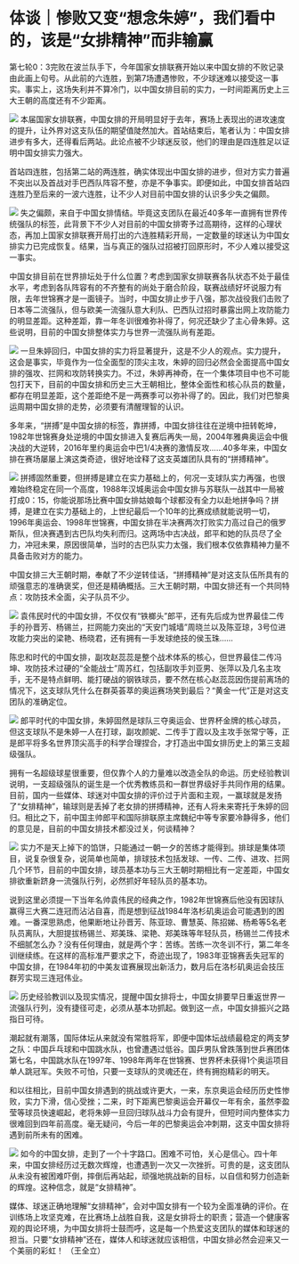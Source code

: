

# 体谈｜惨败又变“想念朱婷”，我们看中的，该是“女排精神”而非输赢

第七轮0：3完败在波兰队手下，今年国家女排联赛开始以来中国女排的不败记录由此画上句号。从此前的六连胜，到第7场遭遇惨败，不少球迷难以接受这一事实。事实上，这场失利并不算冷门，以中国女排目前的实力，一时间距离历史上三大王朝的高度还有不少距离。

![](https://inews.gtimg.com/news_bt/OtGJpTdDWFaT6otkDvU88VtFPW6TLL4SCTRTOqvsBtHocAA/1000)
本届国家女排联赛，中国女排的开局明显好于去年，赛场上表现出的进攻速度的提升，让外界对这支队伍的期望值陡然加大。首站结束后，笔者认为：中国女排进步有多大，还得看后两站。此论点被不少球迷反驳，他们的理由是四连胜足以证明中国女排实力强大。

首站四连胜，包括第二站的两连胜，确实体现出中国女排的进步，但对方实力普遍不突出以及首战对手巴西队阵容不整，亦是不争事实。即便如此，中国女排首站四连胜乃至后来的一波六连胜，让不少人对目前中国女排的认识多少失之偏颇。

![](https://inews.gtimg.com/news_bt/OKfEq6QNXS7PLR5kAAFvfkdQaKxECQ8i0kQynxkVBqCoMAA/1000)
失之偏颇，来自于中国女排情结。毕竟这支团队在最近40多年一直拥有世界传统强队的标签，此背景下不少人对目前的中国女排寄予过高期待，这样的心理状态，再加上国家女排联赛开局打出的六连胜精彩开局，一定数量的球迷认为中国女排实力已完成恢复。结果，当与真正的强队过招被打回原形时，不少人难以接受这一事实。

中国女排目前在世界排坛处于什么位置？考虑到国家女排联赛各队状态不处于最佳水平，考虑到各队阵容有的不齐整有的尚处于磨合阶段，联赛战绩好坏说服力有限，去年世锦赛才是一面镜子。当时，中国女排止步于八强，那次战役我们击败了日本等二流强队，但与欧美一流强队意大利队、巴西队过招时暴露出网上攻防能力的明显差距。这种差距，靠一年冬训很难弥补得了，何况还缺少了主心骨朱婷。这些说明，目前的中国女排整体实力与世界一流强队尚有差距。

![](https://inews.gtimg.com/news_bt/OAJkDFeUDImdbvvv9hKUMnVepvaCjOCLOhNhTi56F3RRgAA/1000)
一旦朱婷回归，中国女排的实力将显著提升，这是不少人的观点。实力提升，这会是事实，毕竟作为一位全面型的顶尖主攻，朱婷的回归必然会全面提高中国女排的强攻、拦网和攻防转换实力。不过，朱婷再神奇，在一个集体项目中也不可能包打天下，目前的中国女排和历史三大王朝相比，整体全面性和核心队员的数量，都存在明显差距，这个差距绝不是一两赛季可以弥补得了的。因此，我们对巴黎奥运周期中国女排的走势，必须要有清醒理智的认识。

多年来，“拼搏”是中国女排的标签，靠拼搏，中国女排往往在逆境中扭转乾坤，1982年世锦赛身处逆境的中国女排进入复赛后再失一局，2004年雅典奥运会中俄决战的大逆转，2016年里约奥运会中巴1/4决赛的激情反攻……40多年来，中国女排在赛场屡屡上演这类奇迹，很好地诠释了这支英雄团队具有的“拼搏精神”。

![](https://inews.gtimg.com/news_bt/Oav7-TxCUCFyf5tvt8Q3iEcDZbnZp4JSSMrjmBECC1uRcAA/1000)
拼搏固然重要，但拼搏是建立在实力基础上的，何况一支球队实力再强，也很难始终稳定在同一个高度，1988年汉城奥运会中国女排与苏联队一战其中一局被打成0：15，你能说那场比赛中国女排姑娘每个球都没有全力以赴地拼争吗？拼搏，是建立在实力基础上的，上世纪最后一个10年的比赛成绩就能说明一切，1996年奥运会、1998年世锦赛，中国女排在半决赛两次打败实力高过自己的俄罗斯队，但决赛遇到古巴队均失利而归。这两场中古决战，郎平和她的队员尽了全力，冲冠未果，原因很简单，当时的古巴队实力太强，我们根本仅依靠精神力量不具备击败对方的能力。

中国女排三大王朝时期，奉献了不少逆转佳话，“拼搏精神”是对这支队伍所具有的顽强意志的准确褒奖，但还是精确概括。三大王朝时期，中国女排还有一个共同特点：攻防技术全面，尖子队员不少。

![](https://inews.gtimg.com/news_bt/OpeaD9kSRvFgRq9wIup6JRIdA0vxXUd3wJKmoCAzSx-78AA/1000)
袁伟民时代的中国女排，不仅仅有“铁榔头”郎平，还有先后成为世界最佳二传手的孙晋芳、杨锡兰，拦网能力突出的“天安门城墙”周晓兰以及陈亚琼，3号位进攻能力突出的梁艳、杨晓君，还有拥有一手发球绝技的侯玉珠……

陈忠和时代的中国女排，副攻赵蕊蕊是整个战术体系的核心，但世界最佳二传冯坤、攻防技术过硬的“全能战士”周苏红，包括副攻手刘亚男、张萍以及几名主攻手，无不是特点鲜明、能打硬战的钢铁球员，要不然在核心赵蕊蕊因伤提前离场的情况下，这支球队凭什么在群英荟萃的奥运赛场笑到最后？“黄金一代”正是对这支团队的准确定位。

![](https://inews.gtimg.com/news_bt/O-BiRFhWSJ6cWSbKz3k5yUEqZpTQkmlTLzSQaLV2g15TIAA/1000)
郎平时代的中国女排，朱婷固然是球队三夺奥运会、世界杯金牌的核心球员，但这支球队不是朱婷一人在打球，副攻颜妮、二传手丁霞以及主攻手张常宁等，正是郎平将多名世界顶尖高手的科学合理捏合，才打造出中国女排历史上的第三支超级强队。

拥有一名超级球星很重要，但仅靠个人的力量难以改造全队的命运。历史经验教训说明，一支超级强队的诞生是一个优秀教练员和一群世界级好手共同作用的结果。目前，国内一些媒体、球迷对中国女排的评价过于片面和主观，一赢球就是发扬了“女排精神”，输球则是丢掉了老女排的拼搏精神，还有人将未来寄托于朱婷的回归。相比之下，前中国主帅郎平和国际排联原主席魏纪中等专家要冷静得多，他们的意见是，目前的中国女排技术都没过关，何谈精神？

![](https://inews.gtimg.com/news_bt/Ol9db2EizWgtLD4QznakgJcXKq0YO7QJTjeUB-AkVDGWEAA/1000)
实力不是天上掉下的馅饼，只能通过一朝一夕的苦练才能得到。排球是集体项目，说复杂很复杂，说简单也简单，排球技术包括发球、一传、二传、进攻、拦网几个环节，目前的中国女排，球员基本功与三大王朝时期相比有一定差距，中国女排欲重新跻身一流强队行列，必然抓好年轻队员的基本功。

说到这里必须提一下当年名帅袁伟民的经典之作，1982年世锦赛后他没有因球队赢得三大赛二连冠而沾沾自喜，而是想到征战1984年洛杉矶奥运会可能遇到的困难。一番深思熟虑，他果断地让孙晋芳、陈亚琼、曹慧英、陈招娣、杨希等5名老队员离队，大胆提拔杨锡兰、郑美珠、梁艳、郑美珠等年轻队员，杨锡兰二传技术不细腻怎么办？没有任何理由，就是两个字：苦练。苦练一次冬训不行，第二年冬训继续练。在这样的高标准严要求之下，奇迹出现了，1983年亚锦赛丢失冠军的中国女排，在1984年初的中美友谊赛展现出新活力，数月后在洛杉矶奥运会技压群芳实现三连冠伟业。

![](https://inews.gtimg.com/news_bt/OOuVki6DljV45zqgK2euMDXPwvFReZN0ztuz5SrIjBoTUAA/1000)
历史经验教训以及现实情况，提醒中国女排将士，中国女排要早日重返世界一流强队行列，没有捷径可走，必须从基本功抓起。做到这一点，中国女排振兴之路指日可待。

潮起就有潮落，国际体坛从来就没有常胜将军，即便中国体坛战绩最稳定的两支梦之队：中国乒乓球和中国跳水队，也曾遭遇过低谷。国乒男队曾跌落到世乒赛团体第七名，中国跳水队在1997年、1998年两年在世锦赛、世界杯未获得1个奥运项目单人跳冠军。失败不可怕，只要一支球队的灵魂还在，终有拥抱精彩的明天。

和以往相比，目前中国女排遇到的挑战或许更大，一来，东京奥运会经历历史性惨败，实力下滑，信心受挫；二来，时下距离巴黎奥运会开幕仅一年有余，虽然李盈莹等球员快速崛起，老将朱婷一旦回归球队战斗力会有提升，但短时间内整体实力很难回到四年前高度。毫无疑问，今后一年的巴黎奥运会冲刺期，这支中国女排将遇到前所未有的困难。

![](https://inews.gtimg.com/news_bt/Oyiwbl4mg_wqlTZ2cqh14qhOziskJe3pngN9ixlUZkZuQAA/1000)
如今的中国女排，走到了一个十字路口。困难不可怕，关心是信心。四十年来，中国女排经历过无数次辉煌，也遭遇到一次又一次挫折。可贵的是，这支团队从未没有被困难吓倒，摔倒后再站起，顽强地挑战新的目标，以自信和努力创造新的辉煌。这种信念，就是“女排精神”。

媒体、球迷正确地理解“女排精神”，会对中国女排有一个较为全面准确的评价。在训练场上攻坚克难，在比赛场上战胜自我，这是女排将士的职责；营造一个健康客观的舆论环境，为中国女排将士鼓而呼，这是每一个热爱这支团队的媒体和球迷的担当。只要“女排精神”还在，媒体人和球迷就应该相信，中国女排必然会迎来又一个美丽的彩虹！
（王全立）

